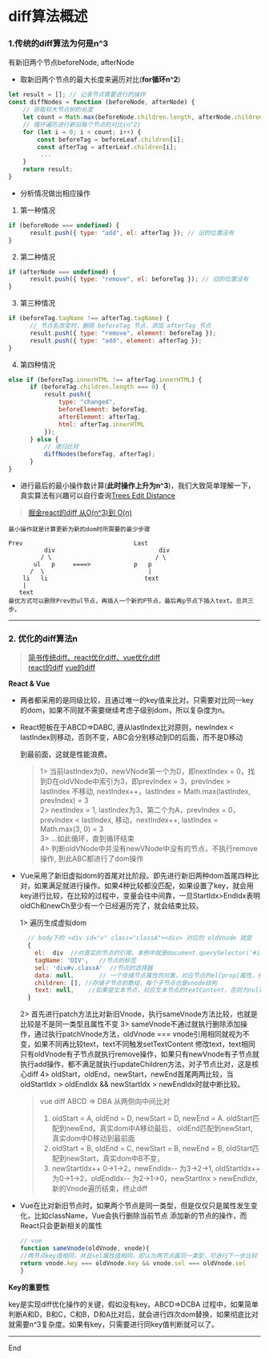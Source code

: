 # diff算法概述
### 1.传统的diff算法为何是n^3
有新旧两个节点beforeNode, afterNode
+ 取新旧两个节点的最大长度来遍历对比(**for循环n^2**)
```javascript
let result = []; // 记录节点需要进行的操作
const diffNodes = function (beforeNode, afterNode) {
    // 获取较大节点树的长度
    let count = Math.max(beforeNode.children.length, afterNode.children.length);
    // 循环遍历进行新旧每个节点的对比(n^2)
    for (let i = 0; i < count; i++) {
        const beforeTag = beforeLeaf.children[i];
        const afterTag = afterLeaf.children[i];
         ...
    }
    return result;
}
```
- 分析情况做出相应操作
1. 第一种情况
```javascript
if (beforeNode === undefined) {
      result.push({ type: "add", el: afterTag }); // 旧的位置没有
}
```
2. 第二种情况
```javascript
if (afterNode === undefined) {
      result.push({ type: "remove", el: beforeTag }); // 旧的位置没有
}
```
3. 第三种情况
```javascript
if (beforeTag.tagName !== afterTag.tagName) {
      // 节点名改变时，删除 beforeTag 节点，添加 afterTag 节点
      result.push({ type: "remove", element: beforeTag });
      result.push({ type: "add", element: afterTag });
}
```
4. 第四种情况
```javascript
else if (beforeTag.innerHTML !== afterTag.innerHTML) {
      if (beforeTag.children.length === 0) {
          result.push({
              type: "changed",
              beforeElement: beforeTag,
              afterElement: afterTag,
              html: afterTag.innerHTML
          });
      } else {
          // 递归比较
          diffNodes(beforeTag, afterTag);
      }
}
```
+ 进行最后的最小操作数计算(**此时操作上升为n^3**)，我们大致简单理解一下，真实算法有兴趣可以自行查询[Trees Edit Distance](http://vldb.org/pvldb/vol5/p334_mateuszpawlik_vldb2012.pdf)
>[掘金react的diff 从O(n^3)到 O(n) ](https://www.zhihu.com/question/66851503/answer/246766239)

    最小操作就是计算更新为新的dom时所需要的最少步骤
```
Prev                               Last
          div                             div 
         / \                             / \ 
       ul   p     ====>            p   p
      /  \                             |    
    li   li                           text 
    |
   text
最优方式可以删除Prev的ul节点，再插入一个新的P节点，最后再p节点下插入text。总共三步。
```  
---

### 2. 优化的diff算法n
>[简书传统diff、react优化diff、vue优化diff](https://www.jianshu.com/p/398e63dc1969)  
>[react的diff](https://blog.csdn.net/sexy_squirrel/article/details/79801940)
>[vue的diff](https://www.cnblogs.com/wind-lanyan/p/9061684.html)

**React & Vue**

+ 两者都采用的是同级比较，且通过唯一的key值来比对。只需要对比同一key的dom，如果不同就不需要继续考虑子级别dom，所以复杂度为n。
- React短板在于ABCD=>DABC, 遵从lastIndex比对原则，newIndex < lastIndex则移动，否则不变，ABC会分别移动到D的后面，而不是D移动 
 
  到最前面，这就是性能浪费。

   > 1> 当前lastIndex为0，newVNode第一个为D，即nextIndex = 0，找到D在oldVNode中索引为3，即prevIndex = 3，prevIndex > lastIndex 不移动, nextIndex++，lastIndex = Math.max(lastIndex, prevIndex) = 3  
   2> nextIndex = 1, lastIndex为3，第二个为A，prevIndex = 0，prevIndex < lastIndex, 移动，nextIndex++, lastIndex = Math.max(3, 0) = 3  
   3> ...如此循环，直到循环结束  
   4> 判断oldVNode中并没有newVNode中没有的节点，不执行remove操作, 到此ABC都进行了dom操作

+ Vue采用了新旧虚拟dom的首尾对比阶段。即先进行新旧两种dom首尾四种比对，如果满足就进行操作。如果4种比较都没匹配，如果设置了key，就会用key进行比较，在比较的过程中，变量会往中间靠，一旦StartIdx>EndIdx表明oldCh和newCh至少有一个已经遍历完了，就会结束比较。
    
  1> 遍历生成虚拟dom
  ```javascript
    // body下的 <div id="v" class="classA"><div> 对应的 oldVnode 就是
    {
      el:  div  //对真实的节点的引用，本例中就是document.querySelector('#id.classA')
      tagName: 'DIV',   //节点的标签
      sel: 'div#v.classA'  //节点的选择器
      data: null,       // 一个存储节点属性的对象，对应节点的el[prop]属性，例如onclick , style
      children: [], //存储子节点的数组，每个子节点也是vnode结构
      text: null,    //如果是文本节点，对应文本节点的textContent，否则为null
    }
    ```  
  2> 首先进行patch方法比对新旧Vnode，执行sameVnode方法比较，也就是比较是不是同一类型且属性不变
  3> sameVnode不通过就执行删除添加操作，通过执行patchVnode方法，oldVnode === vnode引用相同就视为不变，如果不同再比较text，text不同触发setTextContent 修改text，text相同只有oldVnode有子节点就执行remove操作，如果只有newVnode有子节点就执行add操作，都不满足就执行updateChildren方法，对子节点比对，这是核心diff
  4> oldStart，oldEnd，newStart，newEnd首尾两两比较，当oldStartIdx > oldEndIdx && newStartIdx > newEndIdx时就中断比较。
    
    > vue diff ABCD => DBA 从两侧向中间比对
    > 1.  oldStart = A, oldEnd = D, newStart = D, newEnd = A. oldStart匹配到newEnd，真实dom中A移动最后，
oldEnd匹配到newStart, 真实dom中D移动到最前面
    > 2.  oldStart = B, oldEnd = C, newStart = B, newEnd = B, oldStart匹配到newStart，真实dom中B不变，
    > 3.  newStartIdx++ 0->1->2，newEndIdx-- 为3->2->1, oldStartIdx++ 为0->1->2，oldEndIdx-- 为2->1->0，newStartInx > newEndIdx, 新的Vnode遍历结束，终止diff


    
- Vue在比对新旧节点时，如果两个节点是同一类型，但是仅仅只是属性发生变化，比如className，Vue会执行删除当前节点
添加新的节点的操作，而React只会更新相关的属性
    ```javascript
  // vue
  function sameVnode(oldVnode, vnode){
    //两节点key值相同，并且sel属性值相同，即认为两节点属同一类型，可进行下一步比较
    return vnode.key === oldVnode.key && vnode.sel === oldVnode.sel
  }
    ```

**Key的重要性**  

 key是实现diff优化操作的关键，假如没有key。ABCD=>DCBA 过程中，如果简单判断A和D，B和C，C和B，D和A比对后，就会进行四次dom替换，如果彻底比对就需要n^3复杂度。如果有key，只需要进行同key值判断就可以了。

---
End




